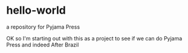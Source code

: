 hello-world
===========

a repository for Pyjama Press

OK so I'm starting out with this as a project to see if we can do Pyjama Press and indeed After Brazil
